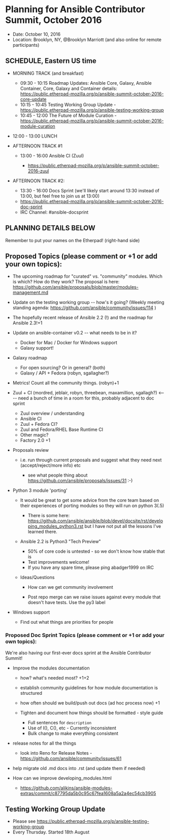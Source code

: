# Planning for Ansible Contributor Summit, October 2016

* Date: October 10, 2016
* Location: Brooklyn, NY, @Brooklyn Marriott (and also online for remote participants)

## SCHEDULE, Eastern US time

* MORNING TRACK (and breakfast)

  * 09:30 - 10:15 Roadmap Updates: Ansible Core, Galaxy, Ansible Container, Core, Galaxy and Container details: https://public.etherpad-mozilla.org/p/ansible-summit-october-2016-core-update
  * 10:15 - 10:45 Testing Working Group Update - https://public.etherpad-mozilla.org/p/ansible-testing-working-group
  * 10:45 - 12:00 The Future of Module Curation - https://public.etherpad-mozilla.org/p/ansible-summit-october-2016-module-curation

* 12:00 - 13:00 LUNCH
* AFTERNOON TRACK #1

  * 13:00 - 16:00 Ansible CI (Zuul)

    * https://public.etherpad-mozilla.org/p/ansible-summit-october-2016-zuul

* AFTERNOON TRACK #2:

  * 13:30 - 16:00 Docs Sprint (we'll likely start around 13:30 instead of 13:00, but feel free to join us at 13:00)
  * https://public.etherpad-mozilla.org/p/ansible-summit-october-2016-doc-sprint
  * IRC Channel: #ansible-docsprint

## PLANNING DETAILS BELOW

Remember to put your names on the Etherpad! (right-hand side)

## Proposed Topics (please comment or +1 or add your own topics):

* The upcoming roadmap for "curated" vs. "community" modules. Which is which? How do they work? The proposal is here: https://github.com/ansible/proposals/blob/master/modules-management.md
* Update on the testing working group -- how's it going? (Weekly meeting standing agenda: https://github.com/ansible/community/issues/114 )
* The hopefully recent release of Ansible 2.2 (!) and the roadmap for Ansible 2.3!+1
* Update on ansible-container v0.2 -- what needs to be in it?

    * Docker for Mac / Docker for Windows support
    * Galaxy support!

* Galaxy roadmap

    * For open sourcing? Or in general? (both)
    * Galaxy / API + Fedora (robyn, sgallagher?)

* Metrics! Count all the community things. (robyn)+1
* Zuul + CI (mordred, jeblair, robyn, threebean, maxamillion, sgallagh?) <---- need a bunch of time in a room for this, probably adjacent to doc sprint

    * Zuul overview / understanding
    * Ansible CI
    * Zuul + Fedora CI?
    * Zuul and Fedora/RHEL Base Runtime CI
    * Other magic?
    * Factory 2.0 +1

* Proposals review

    * i.e. run through current proposals and suggest what they need next (accept/reject/more info) etc

        * see what people thing about https://github.com/ansible/proposals/issues/31 :-)

* Python 3 module 'porting'

    * It would be great to get some advice from the core team based on their experiences of porting modules so they will run on python 3(.5)

      * There is some here: https://github.com/ansible/ansible/blob/devel/docsite/rst/developing_modules_python3.rst but I have not put all the lessons I've learned there.

    * Ansible 2.2 is Python3 "Tech Preview"

        * 50% of core code is untested - so we don't know how stable that is
        * Test improvements welcome!
        * If you have any spare time, please ping abadger1999 on IRC

  * Ideas/Questions

    * How can we get community involvement

    * Post repo merge can we raise issues against every module that doesn't have tests. Use the py3 label

* Windows support

  * Find out what things are priorities for people

### Proposed Doc Sprint Topics (please comment or +1 or add your own topics):

We're also having our first-ever docs sprint at the Ansible Contributor Summit!

* Improve the modules documentation

  * how? what's needed most? +1+2
  * establish community guidelines for how module documentation is structured
  * how often should we build/push out docs (ad hoc process now) +1
  * Tighten and document how things should be formatted - style guide

    * Full sentences for `description`
    * Use of I(), C(), etc - Currently inconsistent
    * Bulk change to make everything consistent

* release notes for all the things

  * look into Reno for Release Notes - https://github.com/ansible/community/issues/61

* help migrate old .md docs into .rst (and update them if needed)
* How can we improve developing_modules.html

  * https://github.com/alikins/ansible-modules-extras/commit/c87795da5b0c95c67fea1608a5a2a4ec54cb3905


## Testing Working Group Update

* Please see https://public.etherpad-mozilla.org/p/ansible-testing-working-group
* Every Thursday. Started 18th August
